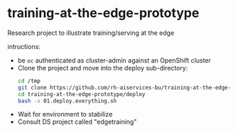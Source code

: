 # training-at-the-edge-prototype

Research project to illustrate training/serving at the edge

intructions:
* be `oc` authenticated as cluster-admin against an OpenShift cluster
* Clone the project and move into the deploy sub-directory:
    ```bash
    cd /tmp
    git clone https://github.com/rh-aiservices-bu/training-at-the-edge-prototype.git
    cd training-at-the-edge-prototype/deploy
    bash -x 01.deploy.everything.sh
    ```
* Wait for environment to stabilize
* Consult DS project called "edgetraining"

